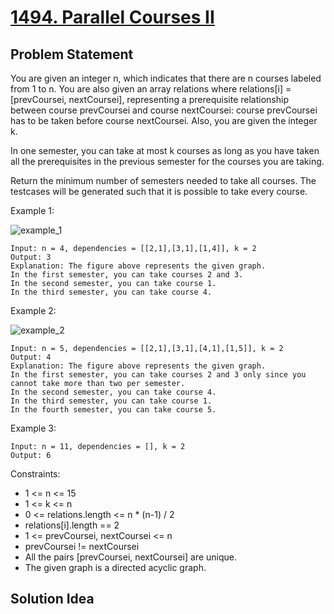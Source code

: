 # [1494. Parallel Courses II](https://leetcode.com/problems/parallel-courses-ii)

## Problem Statement
You are given an integer n, which indicates that there are n courses labeled from 1 to n. You are also given an array relations where relations[i] = [prevCoursei, nextCoursei], representing a prerequisite relationship between course prevCoursei and course nextCoursei: course prevCoursei has to be taken before course nextCoursei. Also, you are given the integer k.

In one semester, you can take at most k courses as long as you have taken all the prerequisites in the previous semester for the courses you are taking.

Return the minimum number of semesters needed to take all courses. The testcases will be generated such that it is possible to take every course.

Example 1:

<img align="middle" src="https://assets.leetcode.com/uploads/2020/05/22/leetcode_parallel_courses_1.png" alt="example_1"/>

```
Input: n = 4, dependencies = [[2,1],[3,1],[1,4]], k = 2
Output: 3
Explanation: The figure above represents the given graph.
In the first semester, you can take courses 2 and 3.
In the second semester, you can take course 1.
In the third semester, you can take course 4.
```

Example 2:

<img align="middle" src="https://assets.leetcode.com/uploads/2020/05/22/leetcode_parallel_courses_2.png" alt="example_2"/>

```
Input: n = 5, dependencies = [[2,1],[3,1],[4,1],[1,5]], k = 2
Output: 4
Explanation: The figure above represents the given graph.
In the first semester, you can take courses 2 and 3 only since you cannot take more than two per semester.
In the second semester, you can take course 4.
In the third semester, you can take course 1.
In the fourth semester, you can take course 5.
```

Example 3:
```
Input: n = 11, dependencies = [], k = 2
Output: 6
```

Constraints:
* 1 <= n <= 15
* 1 <= k <= n
* 0 <= relations.length <= n * (n-1) / 2
* relations[i].length == 2
* 1 <= prevCoursei, nextCoursei <= n
* prevCoursei != nextCoursei
* All the pairs [prevCoursei, nextCoursei] are unique.
* The given graph is a directed acyclic graph.

## Solution Idea

